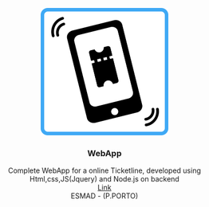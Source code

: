 
<p align="center">
  <img src="https://github.com/rcosta26/WebApp---MobileTicket---Nodejs/blob/master/logo.png" width=256 height=256>

  <h3 align="center"><b>WebApp</b></h3>

  <p align="center">
     Complete WebApp for a online Ticketline, developed using Html,css,JS(Jquery) and Node.js on backend
    <br>
    <a href="https://mticket.herokuapp.com/">Link</a>
    <br>
    ESMAD - (P.PORTO)
    <br>
  </p>
</p>